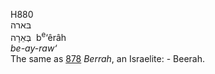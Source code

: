 H880  
בּארה  
בְּאֵרָה ‎ b<sup>e</sup>‘êrâh  
*be-ay-raw‘*  
The same as [878](h0878) *Berrah*, an Israelite: - Beerah.  
